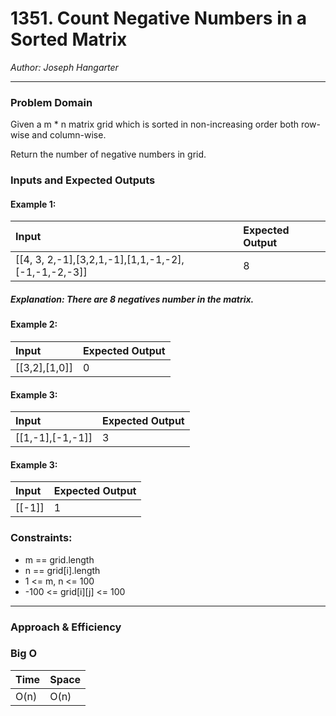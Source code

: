 # 1351. Count Negative Numbers in a Sorted Matrix
  
*Author: Joseph Hangarter*

---

### Problem Domain

Given a m * n matrix grid which is sorted in non-increasing order both row-wise and column-wise. 

Return the number of negative numbers in grid.

### Inputs and Expected Outputs

#### Example 1:  
| Input | Expected Output |
| :----------- | :----------- |
| [[4, 3, 2,-1],[3,2,1,-1],[1,1,-1,-2],[-1,-1,-2,-3]] | 8 |

##### Explanation: There are 8 negatives number in the matrix.

#### Example 2:  
| Input | Expected Output |
| :----------- | :----------- |
| [[3,2],[1,0]] | 0 |


#### Example 3:  
| Input | Expected Output |
| :----------- | :----------- |
| [[1,-1],[-1,-1]] | 3 |

#### Example 3:  
| Input | Expected Output |
| :----------- | :----------- |
| [[-1]] | 1 |

### Constraints:
* m == grid.length
* n == grid[i].length
* 1 <= m, n <= 100
* -100 <= grid[i][j] <= 100

---

### Approach & Efficiency


### Big O

| Time | Space |
| :----------- | :----------- |
| O(n) | O(n) |

